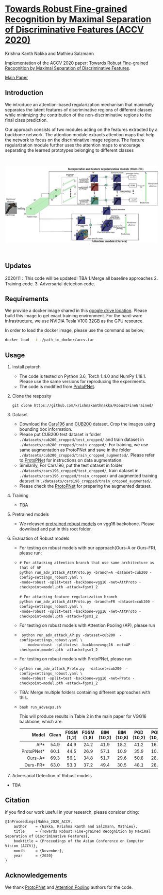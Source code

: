 # [Towards Robust Fine-grained Recognition by Maximal Separation of Discriminative Features (ACCV 2020)](https://openaccess.thecvf.com/content/ACCV2020/papers/Nakka_Towards_Robust_Fine-grained_Recognition_by_Maximal_Separation_of_Discriminative_Features_ACCV_2020_paper.pdf)

Krishna Kanth Nakka and Mathieu Salzmann




Implementation of the ACCV 2020 paper: [Towards Robust Fine-grained Recognition by Maximal Separation of Discriminative Features](https://openaccess.thecvf.com/content/ACCV2020/papers/Nakka_Towards_Robust_Fine-grained_Recognition_by_Maximal_Separation_of_Discriminative_Features_ACCV_2020_paper.pdf).

[Main Paper](https://openaccess.thecvf.com/content/ACCV2020/papers/Nakka_Towards_Robust_Fine-grained_Recognition_by_Maximal_Separation_of_Discriminative_Features_ACCV_2020_paper.pdf)<br/>

## Introduction

We introduce an attention-based regularization mechanism that maximally separates the latent features of discriminative regions of different classes
while minimizing the contribution of the non-discriminative regions to the final class prediction.

Our approach consists of two modules acting on the features extracted by a backbone network. The attention module extracts attention maps that help the network to focus on the discriminative image regions. The feature regularization module further uses the attention maps to encourage separating the learned prototypes belonging to different classes


<br>
<p align="center">
  <img src="./misc/thumbnail.png">
  <br>
</p>
<br>

## Updates

2020/11：This code will be updated!
TBA 1.Merge all baseline approaches 2. Training code. 3. Adversarial detection code.



## Requirements
We provide a docker image shared in this [google drive location](https://drive.google.com/file/d/1ormSCfk0zXMuYz9MwJxddH9Dukiziyc-/view?usp=sharing). Please build this image to get exact training environment. For the hard-ware infrastructure, we use NVIDIA Tesla V100 32GB as the GPU resource.

In order to load the docker image, please use the command as below;

```bash
docker load  -i ./path_to_docker/accv.tar
```





## Usage

1. Install pytorch

   - The code is tested on Python 3.6, Torch 1.4.0 and NumPy 1.18.1. Please use the same versions for reproducing the experiments.
   - The code is modified from [ProtoPNet](https://github.com/cfchen-duke/ProtoPNet).

2. Clone the resposity

   ```shell
   git clone https://github.com/krishnakanthnakka/RobustFineGrained/
   ```
3. Dataset
   - Download the  [Cars196](https://ai.stanford.edu/~jkrause/cars/car_dataset.html) and [CUB200](http://www.vision.caltech.edu/visipedia/CUB-200.html) dataset.
   Crop the images using bounding box information.
   - Please put CUB200 test dataset in folder `./datasets/cub200_cropped/test_cropped/` and train dataset in  `./datasets/cub200_cropped/train_cropped/`. For training, we use same augmentation as ProtoPNet and save in the folder  `./datasets/cub200_cropped/train_cropped_augmented/`. Please refer to [ProtoPNet](https://github.com/cfchen-duke/ProtoPNet) for instructions on data augmentation.
   - Similarily, For Cars196, put the test dataset in folder `./datasets/cars196_cropped/test_cropped/`, train dataset in  `./datasets/cars196_cropped/train_cropped/`
   and augmented training dataset in  `./datasets/cars196_cropped/train_cropped_augmented/`.
   - Please check the [ProtoPNet](https://github.com/cfchen-duke/ProtoPNet)
   for preparing the augmented dataset.

4. Training
   -  TBA
5. Pretrained models
    - We released [pretrained robust models](https://drive.switch.ch/index.php/s/DOl73Nrv8I6gJ1v) on vgg16 backobone. Please download and put in this root folder.
6. Evaluation of Robust models
    - For testing on robust models with our approach(Ours-A or Ours-FR), please run:
    - ```shell
      # For attacking attention branch that use same architecture as that of AP
      python run_adv_attack_AttProto.py -branch=A -dataset=cub200 -config=settings_robust.yaml \
      -mode=robust -split=test -backbone=vgg16 -net=AttProto -checkpoint=model.pth -attack=fgsm1_2

      # For attacking feature regularization branch
      python run_adv_attack_AttProto.py -branch=FR -dataset=cub200 -config=settings_robust.yaml \
      -mode=robust -split=test -backbone=vgg16 -net=AttProto -checkpoint=model.pth -attack=fgsm1_2

      ```
   - For testing on robust models with Attention Pooling (AP), please run
   - ```shell
      python run_adv_attack_AP.py -dataset=cub200  -config=settings_robust.yaml \
        -mode=robust -split=test -backbone=vgg16 -net=AP -checkpoint=model.pth -attack=fgsm1_2
      ```
    - For testing on robust models with ProtoPNet, please run
    - ```shell
      python run_adv_attack_Proto.py  -dataset=cub200  -config=settings_robust.yaml \
      -mode=robust -split=test -backbone=vgg16 -net=Proto -checkpoint=model.pth -attack=fgsm1_2
      ```
    - TBA: Merge multiple folders containing different approaches with this.


    - ```shell
      bash run_advexps.sh
      ```
      This will produce results in Table 2 in the main paper for VGG16 backbone, which are:

      |           Model   |   Clean       |   FGSM (1,2)   | FGSM (1,8)   |  BIM (10,2)  | BIM (10,8)    |  PGD (10,2) | PGD (10,8)   |  MIM (10,2)  | MIM (10,8) |
      |----------------:  |:------------: |:------------:  |:------------:|:------------:|:------------:|:------------:|:------------:|:------------:|:------------:
      |        AP*        | 54.9          | 44.9          | 24.2        |  41.9          | 18.2         |  41.2        |  16.9       |  41.9         |   18.7     |
      |        ProtoPNet*  | 60.1          |  44.5         | 26.9         | 57.1         | 10.9         | 35.9         | 10.3         | 37.6          | 13.5      |
      |        Ours-A*    | 69.3          |  56.1          |  34.8        | 51.7         | 29.6         | 50.8         | 28.0         | 52.0          | 32.5      |
      |      Ours-FR*     | 63.0          | 53.3           | 37.2         |  49.4        | 30.5         |  48.1         | 28.4       | 49.7           | 31.1       |







7. Adversarial Detection of Robust models
  - TBA

## Citation

if you find our work useful in your research, please consider citing:


```
@InProceedings{Nakka_2020_ACCV,
    author    = {Nakka, Krishna Kanth and Salzmann, Mathieu},
    title     = {Towards Robust Fine-grained Recognition by Maximal Separation of Discriminative Features},
    booktitle = {Proceedings of the Asian Conference on Computer Vision (ACCV)},
    month     = {November},
    year      = {2020}
}
```

## Acknowledgements

We thank [ProtoPNet](https://github.com/cfchen-duke/ProtoPNet) and [Attention Pooling](https://github.com/rohitgirdhar/AttentionalPoolingAction) authors for the code.


